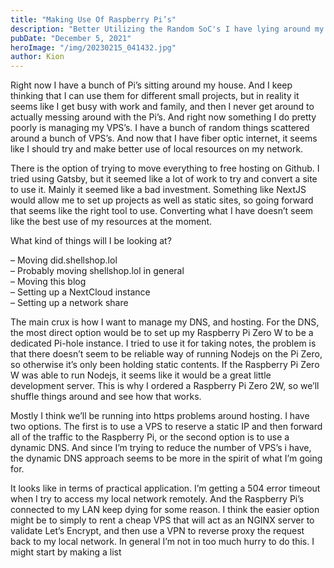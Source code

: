 ```yaml
---
title: "Making Use Of Raspberry Pi’s"
description: "Better Utilizing the Random SoC's I have lying around my house for hosting"
pubDate: "December 5, 2021"
heroImage: "/img/20230215_041432.jpg"
author: Kion
---
```


Right now I have a bunch of Pi’s sitting around my house. And I keep thinking that I can use them for different small projects, but in reality it seems like I get busy with work and family, and then I never get around to actually messing around with the Pi’s. And right now something I do pretty poorly is managing my VPS’s. I have a bunch of random things scattered around a bunch of VPS’s. And now that I have fiber optic internet, it seems like I should try and make better use of local resources on my network.

There is the option of trying to move everything to free hosting on Github. I tried using Gatsby, but it seemed like a lot of work to try and convert a site to use it. Mainly it seemed like a bad investment. Something like NextJS would allow me to set up projects as well as static sites, so going forward that seems like the right tool to use. Converting what I have doesn’t seem like the best use of my resources at the moment.

What kind of things will I be looking at?

– Moving did.shellshop.lol  
– Probably moving shellshop.lol in general  
– Moving this blog  
– Setting up a NextCloud instance  
– Setting up a network share

The main crux is how I want to manage my DNS, and hosting. For the DNS, the most direct option would be to set up my Raspberry Pi Zero W to be a dedicated Pi-hole instance. I tried to use it for taking notes, the problem is that there doesn’t seem to be reliable way of running Nodejs on the Pi Zero, so otherwise it’s only been holding static contents. If the Raspberry Pi Zero W was able to run Nodejs, it seems like it would be a great little development server. This is why I ordered a Raspberry Pi Zero 2W, so we’ll shuffle things around and see how that works.

Mostly I think we’ll be running into https problems around hosting. I have two options. The first is to use a VPS to reserve a static IP and then forward all of the traffic to the Raspberry Pi, or the second option is to use a dynamic DNS. And since I’m trying to reduce the number of VPS’s i have, the dynamic DNS approach seems to be more in the spirit of what I’m going for.

It looks like in terms of practical application. I’m getting a 504 error timeout when I try to access my local network remotely. And the Raspberry Pi’s connected to my LAN keep dying for some reason. I think the easier option might be to simply to rent a cheap VPS that will act as an NGINX server to validate Let’s Encrypt, and then use a VPN to reverse proxy the request back to my local network. In general I’m not in too much hurry to do this. I might start by making a list